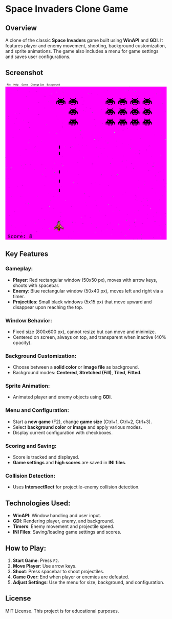 # Space Invaders Clone Game

## Overview

A clone of the classic **Space Invaders** game built using **WinAPI** and **GDI**. It features player and enemy movement, shooting, background customization, and sprite animations. The game also includes a menu for game settings and saves user configurations.

## Screenshot
<p align="center">
  <img src="screenshot.png" alt="Memory Game Screenshot">
</p>

## Key Features

### Gameplay:
- **Player**: Red rectangular window (50x50 px), moves with arrow keys, shoots with spacebar.
- **Enemy**: Blue rectangular window (50x40 px), moves left and right via a timer.
- **Projectiles**: Small black windows (5x15 px) that move upward and disappear upon reaching the top.

### Window Behavior:
- Fixed size (800x600 px), cannot resize but can move and minimize.
- Centered on screen, always on top, and transparent when inactive (40% opacity).

### Background Customization:
- Choose between a **solid color** or **image file** as background.
- Background modes: **Centered**, **Stretched (Fill)**, **Tiled**, **Fitted**.

### Sprite Animation:
- Animated player and enemy objects using **GDI**.

### Menu and Configuration:
- Start a **new game** (F2), change **game size** (Ctrl+1, Ctrl+2, Ctrl+3).
- Select **background color** or **image** and apply various modes.
- Display current configuration with checkboxes.

### Scoring and Saving:
- Score is tracked and displayed.
- **Game settings** and **high scores** are saved in **INI files**.

### Collision Detection:
- Uses **IntersectRect** for projectile-enemy collision detection.

## Technologies Used:
- **WinAPI**: Window handling and user input.
- **GDI**: Rendering player, enemy, and background.
- **Timers**: Enemy movement and projectile speed.
- **INI Files**: Saving/loading game settings and scores.

## How to Play:
1. **Start Game**: Press `F2`.
2. **Move Player**: Use arrow keys.
3. **Shoot**: Press spacebar to shoot projectiles.
4. **Game Over**: End when player or enemies are defeated.
5. **Adjust Settings**: Use the menu for size, background, and configuration.

## License
MIT License. This project is for educational purposes.